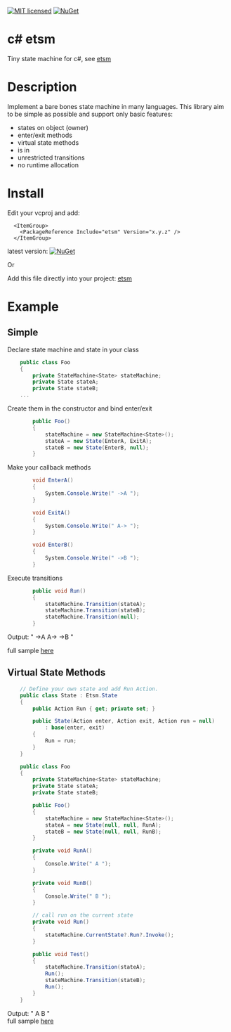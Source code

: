 [![MIT licensed](https://img.shields.io/badge/license-MIT-blue.svg)](LICENSE)
[![NuGet](https://img.shields.io/nuget/v/etsm.svg)](https://www.nuget.org/packages/etsm)

# c# etsm
Tiny state machine for c#, see [etsm](https://github.com/ethiffeault/etsm)

# Description
Implement a bare bones state machine in many languages. This library aim to be simple as possible and support only basic features: 

- states on object (owner)
- enter/exit methods
- virtual state methods
- is in
- unrestricted transitions
- no runtime allocation

# Install

Edit your vcproj and add:
```
  <ItemGroup>
    <PackageReference Include="etsm" Version="x.y.z" />
  </ItemGroup>
```  
latest version: [![NuGet](https://img.shields.io/nuget/v/etsm.svg)](https://www.nuget.org/packages/etsm)

Or

Add this file directly into your project: [etsm](https://github.com/ethiffeault/etsm/blob/main/cs/etsm/etsm.cs)

# Example

## Simple
Declare state machine and state in your class
```cs
    public class Foo
    {
        private StateMachine<State> stateMachine;
        private State stateA;
        private State stateB;
    ...
```

Create them in the constructor and bind enter/exit
```cs
        public Foo()
        {
            stateMachine = new StateMachine<State>();
            stateA = new State(EnterA, ExitA);
            stateB = new State(EnterB, null);
        }
```

Make your callback methods
```cs
        void EnterA()
        {
            System.Console.Write(" ->A ");
        }

        void ExitA()
        {
            System.Console.Write(" A-> ");
        }

        void EnterB()
        {
            System.Console.Write(" ->B ");
        }
```

Execute transitions
```cs
        public void Run()
        {
            stateMachine.Transition(stateA);
            stateMachine.Transition(stateB);
            stateMachine.Transition(null);
        }
```

Output: " ->A  A-> ->B "

full sample [here](https://github.com/ethiffeault/etsm/blob/main/cs/test/simple.cs)

## Virtual State Methods

```cs
    // Define your own state and add Run Action.
    public class State : Etsm.State
    {
        public Action Run { get; private set; }

        public State(Action enter, Action exit, Action run = null)
            : base(enter, exit)
        {
            Run = run;
        }
    }

    public class Foo
    {
        private StateMachine<State> stateMachine;
        private State stateA;
        private State stateB;

        public Foo()
        {
            stateMachine = new StateMachine<State>();
            stateA = new State(null, null, RunA);
            stateB = new State(null, null, RunB);
        }

        private void RunA()
        {
            Console.Write(" A ");
        }

        private void RunB()
        {
            Console.Write(" B ");
        }

        // call run on the current state
        private void Run()
        {
            stateMachine.CurrentState?.Run?.Invoke();
        }

        public void Test()
        {
            stateMachine.Transition(stateA);
            Run();
            stateMachine.Transition(stateB);
            Run();
        }
    }
```
Output: " A   B "\
full sample [here](https://github.com/ethiffeault/etsm/blob/main/cs/test/virtual_call.cs)
